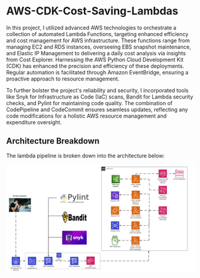 # AWS-CDK-Cost-Saving-Lambdas

In this project, I utilized advanced AWS technologies to orchestrate a collection of automated Lambda Functions, targeting enhanced efficiency and cost management for AWS infrastructure. These functions range from managing EC2 and RDS instances, overseeing EBS snapshot maintenance, and Elastic IP Management to delivering a daily cost analysis via insights from Cost Explorer. Harnessing the AWS Python Cloud Development Kit (CDK) has enhanced the precision and efficiency of these deployments. Regular automation is facilitated through Amazon EventBridge, ensuring a proactive approach to resource management.

To further bolster the project's reliability and security, I incorporated tools like Snyk for Infrastructure as Code (IaC) scans, Bandit for Lambda security checks, and Pylint for maintaining code quality. The combination of CodePipeline and CodeCommit ensures seamless updates, reflecting any code modifications for a holistic AWS resource management and expenditure oversight.


## Architecture Breakdown

The lambda pipeline is broken down into the architecture below:

![lambda](https://github.com/rjones18/Images/blob/main/Lambda-Save-Money%20(4).png)
